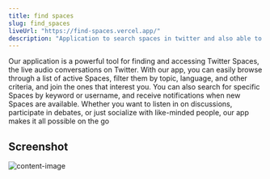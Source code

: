 ```yaml
---
title: find spaces
slug: find_spaces
liveUrl: "https://find-spaces.vercel.app/"
description: "Application to search spaces in twitter and also able to add reminder to the calendar"
---
```


Our application is a powerful tool for finding and accessing Twitter Spaces, the live audio conversations on Twitter. With our app, you can easily browse through a list of active Spaces, filter them by topic, language, and other criteria, and join the ones that interest you. You can also search for specific Spaces by keyword or username, and receive notifications when new Spaces are available. Whether you want to listen in on discussions, participate in debates, or just socialize with like-minded people, our app makes it all possible on the go

## Screenshot

![content-image](https://user-images.githubusercontent.com/23126394/224561257-875d8fd1-587c-4bbb-a079-0b5c94abdee7.png)
